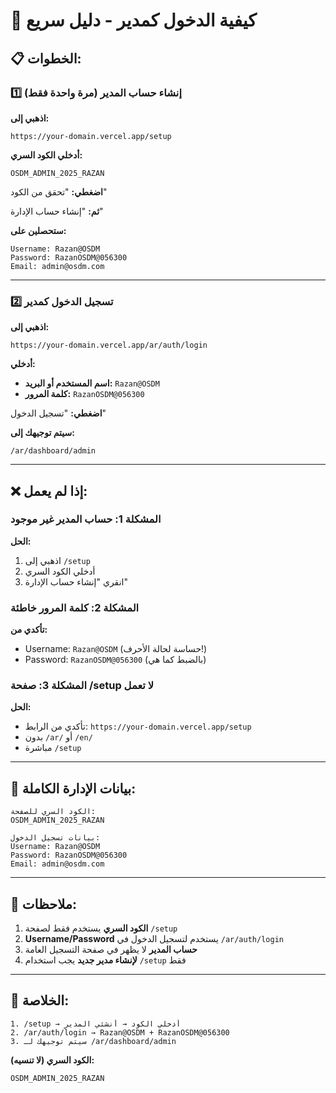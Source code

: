 # 🔑 كيفية الدخول كمدير - دليل سريع

## 📋 الخطوات:

### 1️⃣ إنشاء حساب المدير (مرة واحدة فقط)

**اذهبي إلى:**
```
https://your-domain.vercel.app/setup
```

**أدخلي الكود السري:**
```
OSDM_ADMIN_2025_RAZAN
```

**اضغطي:** "تحقق من الكود"

**ثم:** "إنشاء حساب الإدارة"

**ستحصلين على:**
```
Username: Razan@OSDM
Password: RazanOSDM@056300
Email: admin@osdm.com
```

---

### 2️⃣ تسجيل الدخول كمدير

**اذهبي إلى:**
```
https://your-domain.vercel.app/ar/auth/login
```

**أدخلي:**
- **اسم المستخدم أو البريد:** `Razan@OSDM`
- **كلمة المرور:** `RazanOSDM@056300`

**اضغطي:** "تسجيل الدخول"

**سيتم توجيهك إلى:**
```
/ar/dashboard/admin
```

---

## ❌ إذا لم يعمل:

### المشكلة 1: حساب المدير غير موجود
**الحل:**
1. اذهبي إلى `/setup`
2. أدخلي الكود السري
3. انقري "إنشاء حساب الإدارة"

### المشكلة 2: كلمة المرور خاطئة
**تأكدي من:**
- Username: `Razan@OSDM` (حساسة لحالة الأحرف!)
- Password: `RazanOSDM@056300` (بالضبط كما هي)

### المشكلة 3: صفحة /setup لا تعمل
**الحل:**
- تأكدي من الرابط: `https://your-domain.vercel.app/setup`
- بدون `/ar/` أو `/en/`
- مباشرة `/setup`

---

## 🔐 بيانات الإدارة الكاملة:

```
الكود السري للصفحة:
OSDM_ADMIN_2025_RAZAN

بيانات تسجيل الدخول:
Username: Razan@OSDM
Password: RazanOSDM@056300
Email: admin@osdm.com
```

---

## 📝 ملاحظات:

1. **الكود السري** يستخدم فقط لصفحة `/setup`
2. **Username/Password** يستخدم لتسجيل الدخول في `/ar/auth/login`
3. **حساب المدير** لا يظهر في صفحة التسجيل العامة
4. **لإنشاء مدير جديد** يجب استخدام `/setup` فقط

---

## 🎯 الخلاصة:

```
1. /setup → أدخلي الكود → أنشئي المدير
2. /ar/auth/login → Razan@OSDM + RazanOSDM@056300
3. سيتم توجيهك لـ /ar/dashboard/admin
```

**الكود السري (لا تنسيه):**
```
OSDM_ADMIN_2025_RAZAN
```
